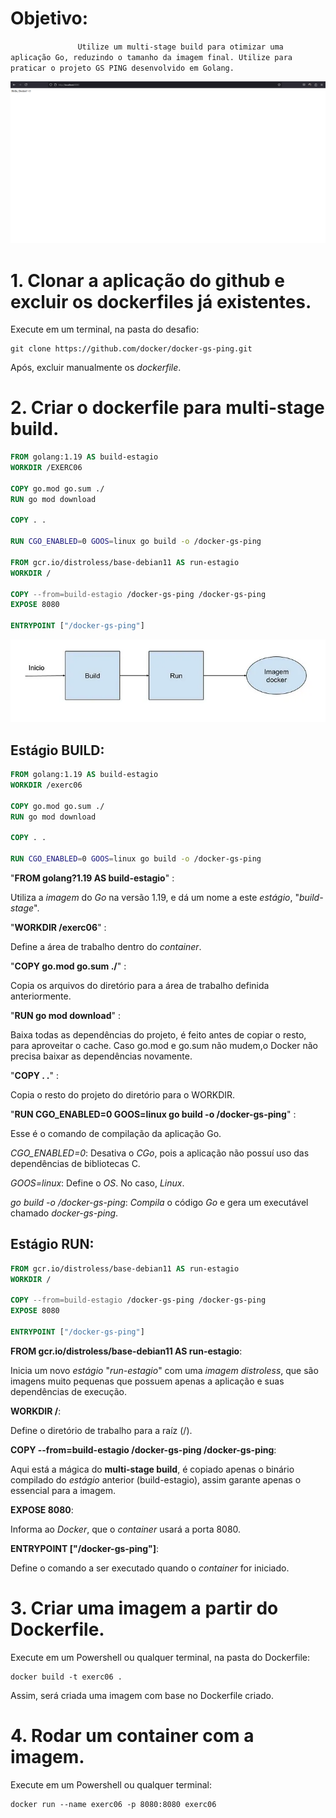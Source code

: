 # Objetivo:

`               Utilize um multi-stage build para otimizar uma aplicação Go, reduzindo o tamanho da imagem final. Utilize para praticar o projeto GS PING desenvolvido em Golang.`

![visão geral do desafio](/exerc06/visao-geral.png)

# 1. Clonar a aplicação do github e excluir os dockerfiles já existentes.

Execute em um terminal, na pasta do desafio:

```git
git clone https://github.com/docker/docker-gs-ping.git
```

Após, excluir manualmente os _dockerfile_.

# 2. Criar o dockerfile para multi-stage build.

```dockerfile
FROM golang:1.19 AS build-estagio
WORKDIR /EXERC06

COPY go.mod go.sum ./
RUN go mod download

COPY . .

RUN CGO_ENABLED=0 GOOS=linux go build -o /docker-gs-ping

FROM gcr.io/distroless/base-debian11 AS run-estagio
WORKDIR /

COPY --from=build-estagio /docker-gs-ping /docker-gs-ping
EXPOSE 8080

ENTRYPOINT ["/docker-gs-ping"]
```

![visão geral do desafio](/exerc06/img-expl.webp)

## Estágio **BUILD**:

```Dockerfile
FROM golang:1.19 AS build-estagio
WORKDIR /exerc06

COPY go.mod go.sum ./
RUN go mod download

COPY . .

RUN CGO_ENABLED=0 GOOS=linux go build -o /docker-gs-ping
```

"**FROM golang?1.19 AS build-estagio**" :

Utiliza a _imagem_ do _Go_ na versão 1.19, e dá um nome a este _estágio_, "_build-stage_".

"**WORKDIR /exerc06**" :

Define a área de trabalho dentro do _container_.

"**COPY go.mod go.sum ./**" :

Copia os arquivos do diretório para a área de trabalho definida anteriormente.

"**RUN go mod download**" :

Baixa todas as dependências do projeto, é feito antes de copiar o resto, para aproveitar o cache. Caso go.mod e go.sum não mudem,o Docker não precisa baixar as dependências novamente.

"**COPY . .**" :

Copia o resto do projeto do diretório para o WORKDIR.

"**RUN CGO_ENABLED=0 GOOS=linux go build -o /docker-gs-ping**" :

Esse é o comando de compilação da aplicação Go.

_CGO_ENABLED=0_: Desativa o _CGo_, pois a aplicação não possuí uso das dependências de bibliotecas C.

_GOOS=linux_: Define o _OS_. No caso, _Linux_.

_go build -o /docker-gs-ping_: _Compila_ o código _Go_ e gera um executável chamado _docker-gs-ping_.

## Estágio **RUN**:

```Dockerfile
FROM gcr.io/distroless/base-debian11 AS run-estagio
WORKDIR /

COPY --from=build-estagio /docker-gs-ping /docker-gs-ping
EXPOSE 8080

ENTRYPOINT ["/docker-gs-ping"]
```

**FROM gcr.io/distroless/base-debian11 AS run-estagio**:

Inicia um novo _estágio_ "_run-estagio_" com uma _imagem_ _distroless_, que são imagens muito pequenas que possuem apenas a aplicação e suas dependências de execução.

**WORKDIR /**:

Define o diretório de trabalho para a raíz (/).

**COPY --from=build-estagio /docker-gs-ping /docker-gs-ping**:

Aqui está a mágica do **multi-stage build**, é copiado apenas o binário compilado do _estágio_ anterior (build-estagio), assim garante apenas o essencial para a imagem.

**EXPOSE 8080**:

Informa ao _Docker_, que o _container_ usará a porta 8080.

**ENTRYPOINT ["/docker-gs-ping"]**:

Define o comando a ser executado quando o _container_ for iniciado.

# 3. Criar uma imagem a partir do Dockerfile.

Execute em um Powershell ou qualquer terminal, na pasta do Dockerfile:

```Docker
docker build -t exerc06 .
```

Assim, será criada uma imagem com base no Dockerfile criado.

# 4. Rodar um container com a imagem.

Execute em um Powershell ou qualquer terminal:

```Docker
docker run --name exerc06 -p 8080:8080 exerc06
```
